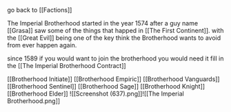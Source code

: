 go back to [[Factions]]

The Imperial Brotherhood started in the year 1574 after a guy name [[Grasa]] saw some of the things that happed in [[The First Continent]]. with the [[Great Evil]] being one of the key think the Brotherhood wants to avoid from ever happen again.

since 1589 if you would want to join the brotherhood you would need it fill in the [[The Imperial Brotherhood Contract]]

[[Brotherhood Initiate]]
[[Brotherhood Empiric]]
[[Brotherhood Vanguards]]
[[Brotherhood Sentinel]]
[[Brotherhood Sage]]
[[Brotherhood Knight]]
[[Brotherhood Elder]]
![[Screenshot (637).png]]![[The Imperial Brotherhood.png]]
